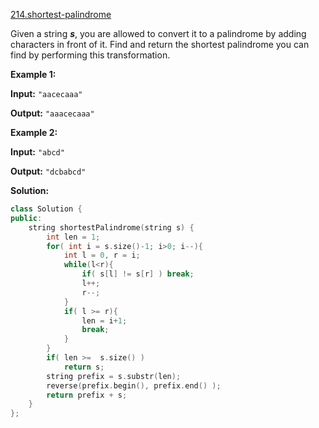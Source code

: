 [214.shortest-palindrome](https://leetcode.com/problems/shortest-palindrome/)  

Given a string _**s**_, you are allowed to convert it to a palindrome by adding characters in front of it. Find and return the shortest palindrome you can find by performing this transformation.

**Example 1:**

  
**Input:** `"aacecaaa"`
  
**Output:** `"aaacecaaa"`
  

**Example 2:**

  
**Input:** `"abcd"`
  
**Output:** `"dcbabcd"`  



**Solution:**  

```cpp
class Solution {
public:
    string shortestPalindrome(string s) {
        int len = 1;
        for( int i = s.size()-1; i>0; i--){
            int l = 0, r = i;
            while(l<r){
                if( s[l] != s[r] ) break;
                l++;
                r--;
            }
            if( l >= r){
                len = i+1;
                break;
            }
        }
        if( len >=  s.size() )
            return s;
        string prefix = s.substr(len);
        reverse(prefix.begin(), prefix.end() );
        return prefix + s;
    }
};
```
      